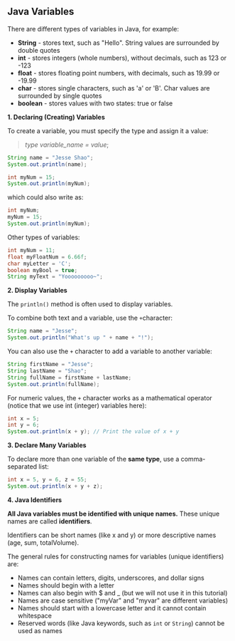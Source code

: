 ## Java Variables

There are different types of variables in Java, for example:

+ __String__ - stores text, such as "Hello". String values are surrounded by double quotes
+ __int__ - stores integers (whole numbers), without decimals, such as 123 or -123
+ __float__ - stores floating point numbers, with decimals, such as 19.99 or -19.99
+ __char__ - stores single characters, such as 'a' or 'B'. Char values are surrounded by single quotes
+ __boolean__ - stores values with two states: true or false

**1. Declaring (Creating) Variables**

To create a variable, you must specify the type and assign it a value:

> *type variable_name = value*;

```java
String name = "Jesse Shao";
System.out.println(name);
```

```java
int myNum = 15;
System.out.println(myNum);
```
which could also write as:
```java
int myNum;
myNum = 15;
System.out.println(myNum);
```

Other types of variables:

```java
int myNum = 11;
float myFloatNum = 6.66f;
char myLetter = 'C';
boolean myBool = true;
String myText = "Yooooooooo~";
```

**2. Display Variables**

The `println()` method is often used to display variables.

To combine both text and a variable, use the `+`character:

```java
String name = "Jesse";
System.out.println("What's up " + name + "!");
```

You can also use the `+` character to add a variable to another variable:

```java
String firstName = "Jesse";
String lastName = "Shao";
String fullName = firstName + lastName;
System.out.println(fullName);
```

For numeric values, the `+` character works as a mathematical operator (notice that we use int (integer) variables here):

```java
int x = 5;
int y = 6;
System.out.println(x + y); // Print the value of x + y
```

**3. Declare Many Variables**

To declare more than one variable of the __same type__, use a comma-separated list:

```java
int x = 5, y = 6, z = 55;
System.out.println(x + y + z);
```

**4. Java Identifiers**

**All Java variables must be identified with unique names.** These unique names are called __identifiers__.

Identifiers can be short names (like x and y) or more descriptive names (age, sum, totalVolume).

The general rules for constructing names for variables (unique identifiers) are:

- Names can contain letters, digits, underscores, and dollar signs
- Names should begin with a letter
- Names can also begin with $ and _ (but we will not use it in this tutorial)
- Names are case sensitive ("myVar" and "myvar" are different variables)
- Names should start with a lowercase letter and it cannot contain whitespace
- Reserved words (like Java keywords, such as `int` or `String`) cannot be used as names
